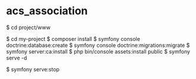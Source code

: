 # acs_association

$ cd project/www

$ cd my-project
$ composer install
$ symfony console doctrine:database:create
$ symfony console doctrine:migrations:migrate
$ symfony server:ca:install
$ php bin/console assets:install public
$ symfony serve -d


$ symfony serve:stop
